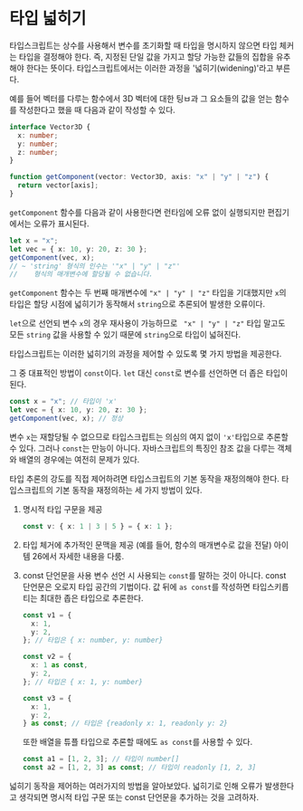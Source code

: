 # 타입 넓히기

타입스크립트는 상수를 사용해서 변수를 초기화할 때 타입을 명시하지 않으면 타입 체커는 타입을 결정해야 한다. 즉, 지정된 단일 값을 가지고 할당 가능한 값들의 집합을 유추해야 한다는 뜻이다. 타입스크립트에서는 이러한 과정을 '넓히기(widening)'라고 부른다.

예를 들어 벡터를 다루는 함수에서 3D 벡터에 대한 팅ㅂ과 그 요소들의 값을 얻는 함수를 작성한다고 했을 때 다음과 같이 작성할 수 있다.

```ts
interface Vector3D {
  x: number;
  y: number;
  z: number;
}

function getComponent(vector: Vector3D, axis: "x" | "y" | "z") {
  return vector[axis];
}
```

`getComponent` 함수를 다음과 같이 사용한다면 런타임에 오류 없이 실행되지만 편집기에서는 오류가 표시된다.

```ts
let x = "x";
let vec = { x: 10, y: 20, z: 30 };
getComponent(vec, x);
// ~ 'string' 형식의 인수는 '"x" | "y" | "z"'
//    형식의 매개변수에 할당될 수 없습니다.
```

`getComponent` 함수는 두 번째 매개변수에 `"x" | "y" | "z"` 타입을 기대했지만 `x`의 타입은 할당 시점에 넓히기가 동작해서 `string`으로 추론되어 발생한 오류이다.

`let`으로 선언되 변수 `x`의 경우 재사용이 가능하므로 ` "x" | "y" | "z"` 타입 말고도 모든 `string` 값을 사용할 수 있기 때문에 `string`으로 타입이 넓혀진다.

타입스크립트는 이러한 넓히기의 과정을 제어할 수 있도록 몇 가지 방법을 제공한다.

그 중 대표적인 방법이 `const`이다. `let` 대신 `const`로 변수를 선언하면 더 좁은 타입이 된다.

```ts
const x = "x"; // 타입이 'x'
let vec = { x: 10, y: 20, z: 30 };
getComponent(vec, x); // 정상
```

변수 `x`는 재할당될 수 없으므로 타입스크립트는 의심의 여지 없이 `'x'`타입으로 추론할 수 있다. 그러나 `const`는 만능이 아니다. 자바스크립트의 특징인 참조 값을 다루는 객체와 배열의 경우에는 여전히 문제가 있다.

타입 추론의 강도를 직접 제어하려면 타입스크립트의 기본 동작을 재정의해야 한다. 타입스크립트의 기본 동작을 재정의하는 세 가지 방법이 있다.

1. 명시적 타입 구문을 제공
   ```ts
   const v: { x: 1 | 3 | 5 } = { x: 1 };
   ```
2. 타입 체거에 추가적인 문맥을 제공 (예를 들어, 함수의 매개변수로 값을 전달)
   아이템 26에서 자세한 내용을 다룸.
3. const 단언문을 사용
   변수 선언 시 사용되는 `const`를 말하는 것이 아니다. const 단언문은 오로지 타입 공간의 기법이다. 값 뒤에 `as const`를 작성하면 타입스키릅티는 최대한 좁은 타입으로 추론한다.

   ```ts
   const v1 = {
     x: 1,
     y: 2,
   }; // 타입은 { x: number, y: number}

   const v2 = {
     x: 1 as const,
     y: 2,
   }; // 타입은 { x: 1, y: number}

   const v3 = {
     x: 1,
     y: 2,
   } as const; // 타입은 {readonly x: 1, readonly y: 2}
   ```

   또한 배열을 튜플 타입으로 추론할 때에도 `as const`를 사용할 수 있다.

   ```ts
   const a1 = [1, 2, 3]; // 타입이 number[]
   const a2 = [1, 2, 3] as const; // 타입이 readonly [1, 2, 3]
   ```

넓히기 동작을 제어하는 여러가지의 방법을 알아보았다. 넓히기로 인해 오류가 발생한다고 생각되면 명시적 타입 구문 또는 const 단언문을 추가하는 것을 고려하자.
